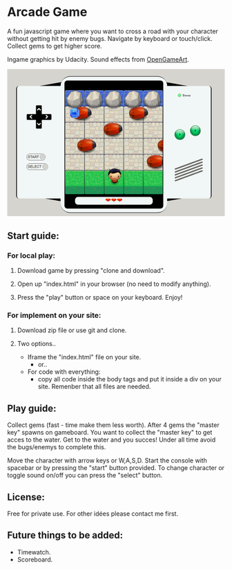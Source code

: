 # Arcade Game

A fun javascript game where you want to cross a road with your character without getting hit by enemy bugs. Navigate by keyboard or touch/click.
Collect gems to get higher score. 

Ingame graphics by Udacity. Sound effects from [OpenGameArt](https://opengameart.org/).

![ingame image](images/gamePrint.png)

## Start guide:

### For local play:
1. Download game by pressing "clone and download".

2. Open up "index.html" in your browser (no need to modify anything).

3. Press the "play" button or space on your keyboard. Enjoy!

### For implement on your site:
1. Download zip file or use git and clone.

2. Two options..
   - Iframe the "index.html" file on your site.
   	 - or..
   - For code with everything:
     - copy all code inside the body tags and put it inside a div on your site. Remenber that all files are needed.

## Play guide:
Collect gems (fast - time make them less worth). After 4 gems the "master key" spawns on gameboard.
You want to collect the "master key" to get acces to the water.
Get to the water and you succes!
Under all time avoid the bugs/enemys to complete this.

Move the character with arrow keys or W,A,S,D.
Start the console with spacebar or by pressing the "start" button provided.
To change character or toggle sound on/off you can press the "select" button.

## License: 
Free for private use. For other idées please contact me first.

## Future things to be added:
- Timewatch.
- Scoreboard.